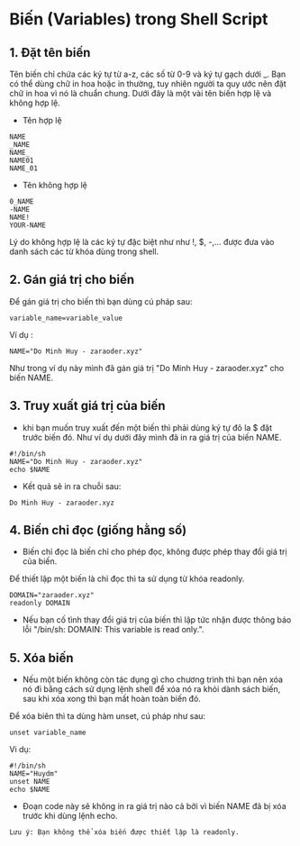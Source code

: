 # Biến (Variables) trong Shell Script

## 1. Đặt tên biến

Tên biến chỉ chứa các ký tự từ a-z, các số từ 0-9 và ký tự gạch dưới _. Bạn có thể dùng chữ in hoa hoặc in thường, tuy nhiên người ta quy ước nên đặt chữ in hoa vì nó là chuẩn chung. Dưới đây là một vài tên biến hợp lệ và không hợp lệ.


- Tên hợp lệ
```
NAME
_NAME
NAME_
NAME01
NAME_01

```

- Tên không hợp lệ
```
0_NAME
-NAME
NAME!
YOUR-NAME
```
Lý do không hợp lệ là các ký tự đặc biệt như như !, $, -,... được đưa vào danh sách các từ khóa dùng trong shell.

## 2. Gán giá trị cho biến

Để gán giá trị cho biến thì bạn dùng cú pháp sau:
```
variable_name=variable_value
```
Ví dụ :
```
NAME="Do Minh Huy - zaraoder.xyz"

```

Như trong ví dụ này mình đã gán giá trị "Do Minh Huy - zaraoder.xyz" cho biến NAME.

## 3. Truy xuất giá trị của biến
- khi bạn muốn truy xuất đến một biến thì phải dùng ký tự đô la $ đặt trước biến đó. Như ví dụ dưới đây mình đã in ra giá trị của biến NAME.

```
#!/bin/sh
NAME="Do Minh Huy - zaraoder.xyz"
echo $NAME
```
- Kết quả sẽ in ra chuỗi sau:

```
Do Minh Huy - zaraoder.xyz
```
## 4. Biến chỉ đọc (giống hằng số)

- Biến chỉ đọc là biến chỉ cho phép đọc, không được phép thay đổi giá trị của biến.

Để thiết lập một biến là chỉ đọc thì ta sử dụng từ khóa readonly.

```
DOMAIN="zaraoder.xyz"
readonly DOMAIN
```

- Nếu bạn cố tình thay đổi giá trị của biến thì lập tức nhận được thông báo lỗi "/bin/sh: DOMAIN: This variable is read only.".

## 5. Xóa biến

- Nếu một biến không còn tác dụng gì cho chương trình thì bạn nên xóa nó đi bằng cách sử dụng lệnh shell để xóa nó ra khỏi dành sách biến, sau khi xóa xong thì bạn mất hoàn toàn biến đó.

Để xóa biên thì ta dùng hàm unset, cú pháp như sau:

```
unset variable_name
```

Vi dụ:

```
#!/bin/sh
NAME="Huydm"
unset NAME
echo $NAME

```
- Đoạn code này sẽ không in ra giá trị nào cả bởi vì biến NAME đã bị xóa trước khi dùng lệnh echo.

`Lưu ý: Bạn không thể xóa biến được thiết lập là readonly.`

